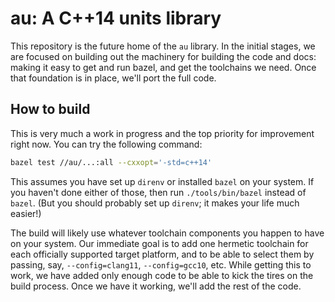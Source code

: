 # au: A C++14 units library

This repository is the future home of the `au` library.  In the initial stages, we are focused on
building out the machinery for building the code and docs: making it easy to get and run bazel, and
get the toolchains we need.  Once that foundation is in place, we'll port the full code.

## How to build

This is very much a work in progress and the top priority for improvement right now.  You can try
the following command:

```sh
bazel test //au/...:all --cxxopt='-std=c++14'
```

This assumes you have set up `direnv` or installed `bazel` on your system.  If you haven't done
either of those, then run `./tools/bin/bazel` instead of `bazel`.  (But you should probably set up
`direnv`; it makes your life much easier!)

The build will likely use whatever toolchain components you happen to have on your system.  Our
immediate goal is to add one hermetic toolchain for each officially supported target platform, and
to be able to select them by passing, say, `--config=clang11`, `--config=gcc10`, etc. While getting
this to work, we have added only enough code to be able to kick the tires on the build process.
Once we have it working, we'll add the rest of the code.
